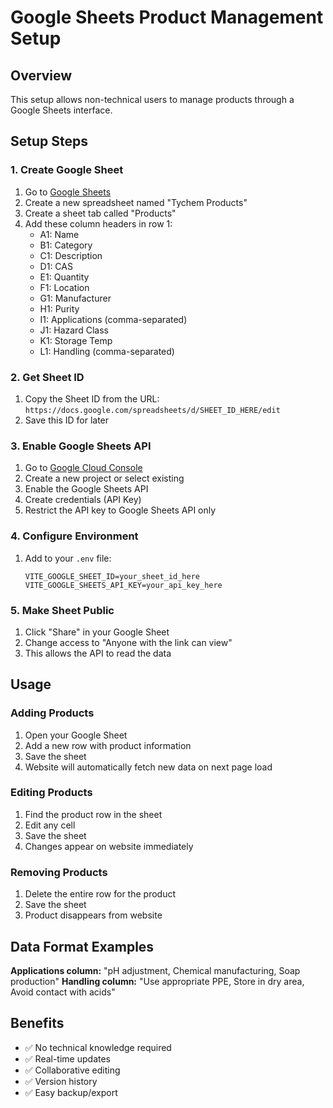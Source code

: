 # Google Sheets Product Management Setup

## Overview
This setup allows non-technical users to manage products through a Google Sheets interface.

## Setup Steps

### 1. Create Google Sheet
1. Go to [Google Sheets](https://sheets.google.com)
2. Create a new spreadsheet named "Tychem Products"
3. Create a sheet tab called "Products"
4. Add these column headers in row 1:
   - A1: Name
   - B1: Category  
   - C1: Description
   - D1: CAS
   - E1: Quantity
   - F1: Location
   - G1: Manufacturer
   - H1: Purity
   - I1: Applications (comma-separated)
   - J1: Hazard Class
   - K1: Storage Temp
   - L1: Handling (comma-separated)

### 2. Get Sheet ID
1. Copy the Sheet ID from the URL:
   `https://docs.google.com/spreadsheets/d/SHEET_ID_HERE/edit`
2. Save this ID for later

### 3. Enable Google Sheets API
1. Go to [Google Cloud Console](https://console.cloud.google.com)
2. Create a new project or select existing
3. Enable the Google Sheets API
4. Create credentials (API Key)
5. Restrict the API key to Google Sheets API only

### 4. Configure Environment
1. Add to your `.env` file:
   ```
   VITE_GOOGLE_SHEET_ID=your_sheet_id_here
   VITE_GOOGLE_SHEETS_API_KEY=your_api_key_here
   ```

### 5. Make Sheet Public
1. Click "Share" in your Google Sheet
2. Change access to "Anyone with the link can view"
3. This allows the API to read the data

## Usage

### Adding Products
1. Open your Google Sheet
2. Add a new row with product information
3. Save the sheet
4. Website will automatically fetch new data on next page load

### Editing Products
1. Find the product row in the sheet
2. Edit any cell
3. Save the sheet
4. Changes appear on website immediately

### Removing Products
1. Delete the entire row for the product
2. Save the sheet
3. Product disappears from website

## Data Format Examples

**Applications column:** "pH adjustment, Chemical manufacturing, Soap production"
**Handling column:** "Use appropriate PPE, Store in dry area, Avoid contact with acids"

## Benefits
- ✅ No technical knowledge required
- ✅ Real-time updates
- ✅ Collaborative editing
- ✅ Version history
- ✅ Easy backup/export